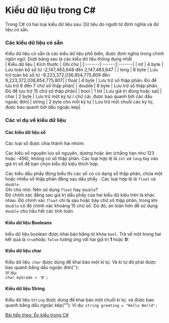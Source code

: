# Kiểu dữ liệu trong C#
Trong C# có hai loại kiểu dữ liệu sau: Dữ liệu do người từ định nghĩa và dữ liệu có sẵn.  
### Các kiểu dữ liệu có sẵn  
Kiểu dữ liệu có sẵn là các kiểu dữ liệu phổ biến, được định nghĩa trong chính ngôn ngữ. Dưới bảng sau là các kiểu dữ liệu thông dụng nhất  
| Kiểu dữ liệu | Kích thước | Ghi chú  |
|:-------|:------:|:-------|
|  int	  |  4 byte  | Lưu toàn bộ số từ -2,147,483,648 đến 2,147,483,647  |
|  long	 |  8 byte  | Lưu trữ toàn bộ số từ -9,223,372,036,854,775,809 đến 9,223,372,036,854,775,807|
|  float |  4 byte  | Lưu trữ số thập phân. Đủ để lưu trữ 6 đến 7 chữ số thập phân|
|  double	 |  8 byte  | Lưu trữ số thập phân. Đủ để lưu trữ 15 chữ số thập phân|
|  bool	 |  1 bit  | Lưu giá trị đúng hoặc sai|
|  char	 |  2 byte  | Lưu trữ một ký tự / chữ cái, được bao quanh bởi các dấu ngoặc đơn|
|  string	 |  2 byte cho mỗi ký tự   | Lưu trữ một chuỗi các ký tự, được bao quanh bởi dấu ngoặc kép|

### Các ví dụ về kiểu dữ liệu  
#### Các kiểu dữ liệu số
Các loại số được chia thành hai nhóm:

Các kiểu số nguyên lưu số nguyên, dương hoặc âm (chẳng hạn như 123 hoặc -456), không có số thập phân. Các loại hợp lệ là `int` và `long`.tùy vào giá trị số để bạn chọn kiểu dữ kiệu thích hợp.

Các kiểu dấu phẩy động biểu thị các số có có dạng số thập phân, chứa một hoặc nhiều số thập phân đằng sau dấu phẩy . Các loại hợp lệ là `float` và `double`.  
Ghi chú nhỏ: Nên sử dụng `float` hay `double`?  
Độ chính xác đằng sau giá trị dấu phẩy của hai kiểu dữ kiệu trên là khác nhau.  Độ chính xác `float` chỉ là sáu hoặc bảy chữ số thập phân, trong khi `double` có độ chính xác khoảng 15 chữ số. Do đó, an toàn hơn để sử dụng `double` cho hầu hết các tính toán.  

#### Kiểu dữ liệu Booleans  
kiểu dữ liệu boolean được khai báo bằng từ khóa `bool`. Trả về một trong hai kết quả là `true`hoặc `false` tương ứng với hai giá trị **1** hoặc **0**:  
#### Kiểu dữ liệu char  
Kiểu dữ liệu` char` được dùng để khai báo một kí tự. Và kí tự đó phải được bao quanh bằng dấu ngoặc đơn(''):  
Ví dụ:  
`char myGrade = 'B';`  

#### Kiểu dữ liệu String  
Kiểu dữ liệu `String` được dùng để khai báo một chuỗi kí tự. và được bao quanh bằng dấu ngoặc kép(""):
Ví dụ:
`string greeting = "Hello World";`  

[Bài tiếp theo: Ép kiểu trong C#](https://github.com/huynhdn147/How-to-learn-Csharp/blob/master/C%23%20c%C6%A1%20b%E1%BA%A3n/README.md)



